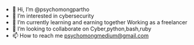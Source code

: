 - 👋 Hi, I’m @psychomongpartho
- 👀 I’m interested in cybersecurity
- 🌱 I’m currently learning and earning together Working as a freelancer
- 💞️ I’m looking to collaborate on Cyber,python,bash,ruby
- 📫 How to reach me psychomongmedium@gmail.com

<!---
psychomongpartho/psychomongpartho is a ✨ special ✨ repository because its `README.md` (this file) appears on your GitHub profile.
You can click the Preview link to take a look at your changes.
--->
